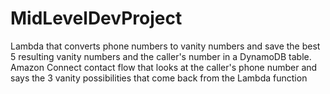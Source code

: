 # MidLevelDevProject
 Lambda that converts phone numbers to vanity numbers and save the best 5 resulting vanity numbers and the caller's number in a DynamoDB table.
 Amazon Connect contact flow that looks at the caller's phone number and says the 3 vanity possibilities that come back from the Lambda function
